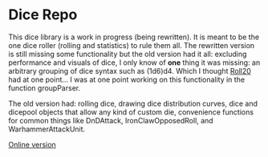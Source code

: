 Dice Repo
=========
This dice library is a work in progress (being rewritten). It is meant to be the one dice roller (rolling and statistics) to rule them all.
The rewritten version is still missing some functionality but the old version had it all:
excluding performance and visuals of dice, I only know of **one** thing it was missing:
an arbitrary grouping of dice syntax such as (1d6)d4. Which I thought [Roll20](https://wiki.roll20.net/Dice_Reference)
had at one point... I was at one point working on this functionality in the function groupParser.

The old version had: rolling dice, drawing dice distribution curves, dice and dicepool objects that
allow any kind of custom die, convenience functions for common things like DnDAttack, IronClawOpposedRoll,
and WarhammerAttackUnit.

[Online version](http://skyspiral7.github.io/Dice/site-map.html)
